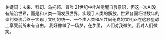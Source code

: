 关键词：未来、科幻、乌托邦、冒险
21世纪中叶AI觉醒自我意识，但这一次AI没有统治世界，而是和人类一同发展世界，实现了人类的解放。世界各国经过数年的谈判交流后终于实现了文明的统一，一个由人类和AI共同组成的文明正在这颗星球上享受前所未有自由。
我好像做了一场梦，在梦里， 人们对我微笑，我对人们微笑。